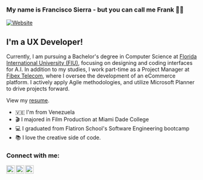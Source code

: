 
### My name is Francisco Sierra - but you can call me Frank ✌🏽

[![Website](https://img.shields.io/badge/franciscosierra-portfolio-orange)](https://franciscosierra.netlify.app/)

## I'm a UX Developer!

<p>Currently, I am pursuing a Bachelor's degree in Computer Science at <a href="https://www.cis.fiu.edu/degree/b-a-computer-science/" target="_blank" rel="noopener noreferrer">Florida International University (FIU)</a>, focusing on designing and coding interfaces for A.I. In addition to my studies, I work part-time as a Project Manager at <a href="https://www.fibextelecom.net/" target="_blank" rel="noopener noreferrer">Fibex Telecom</a>, where I oversee the development of an eCommerce platform. I actively apply Agile methodologies, and  utilize Microsoft Planner to drive projects forward.</p>
<p>View my <a href="https://docs.google.com/document/d/1b9gumNaMtXWJgmzTUnxxeia7UNM9Tm3ZQdKJd-p9Lww/edit?usp=sharing" target="_blank" rel="noopener noreferrer">resume</a>.</p>

- 🇻🇪 I'm from Venezuela
- 🎬 I majored in Film Production at Miami Dade College
- 💻 I graduated from Flatiron School's Software Engineering bootcamp
- 📚 I love the creative side of code. 

### Connect with me:

[<img align="left" alt="franciscosierra | YouTube" width="22px" src="https://img.icons8.com/office/344/youtube-play.png" />][youtube]
[<img align="left" alt="franciscosierra | Twitter" width="22px" src="https://img.icons8.com/office/344/twitter.png" />][twitter]
[<img align="left" alt="franciscosierra | LinkedIn" width="22px" src="https://img.icons8.com/office/344/linkedin.png" />][linkedin]

<br/>

[twitter]: https://x.com/franksierra_
[youtube]: https://www.youtube.com/channel/UCFDp5xoqqDfeiJwyHLkJk7A?view_as=subscriber
[linkedin]: https://www.linkedin.com/in/francisco-sierra-munoz/
